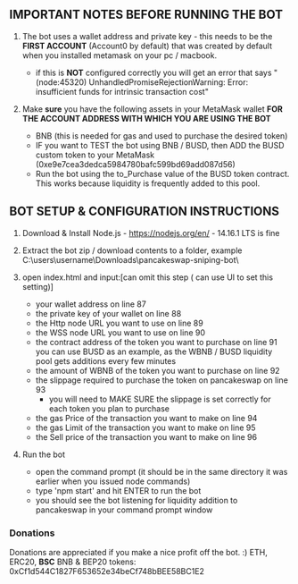 ## IMPORTANT NOTES BEFORE RUNNING THE BOT

1) The bot uses a wallet address and private key - this needs to be the **FIRST ACCOUNT** (Account0 by default) that was created by default when you installed metamask on your pc / macbook. 
    - if this is **NOT** configured correctly you will get an error that says "(node:45320) UnhandledPromiseRejectionWarning: Error: insufficient funds for intrinsic transaction cost"

2) Make **sure** you have the following assets in your MetaMask wallet **FOR THE ACCOUNT ADDRESS WITH WHICH YOU ARE USING THE BOT**
    - BNB (this is needed for gas and used to purchase the desired token)
    - IF you want to TEST the bot using BNB / BUSD, then ADD the BUSD custom token to your MetaMask (0xe9e7cea3dedca5984780bafc599bd69add087d56)
    - Run the bot using the to_Purchase value of the BUSD token contract. This works because liquidity is frequently added to this pool.

## BOT SETUP & CONFIGURATION INSTRUCTIONS

1) Download & Install Node.js - https://nodejs.org/en/ - 14.16.1 LTS is fine

2) Extract the bot zip / download contents to a folder, example C:\users\username\Downloads\pancakeswap-sniping-bot\

3) open index.html and input:[can omit this step ( can use UI to set this setting)]
    - your wallet address on line 87
    - the private key of your wallet on line 88
    - the Http node URL you want to use on line 89
    - the WSS  node URL you want to use on line 90
    - the contract address of the token you want to purchase on line 91
        you can use BUSD as an example, as the WBNB / BUSD liquidity pool gets additions every few minutes    
    - the amount of WBNB of the token you want to purchase on line 92
    - the slippage required to purchase the token on pancakeswap on line 93
        - you will need to MAKE SURE the slippage is set correctly for each token you plan to purchase
    - the gas Price of the transaction you want to make on line 94
    - the gas Limit of the transaction you want to make on line 95
    - the Sell price of the transaction you want to make on line 96



4) Run the bot
    - open the command prompt (it should be in the same directory it was earlier when you issued node commands)
    - type 'npm start' and hit ENTER to run the bot
    - you should see the bot listening for liquidity addition to pancakeswap in your command prompt window

### Donations
Donations are appreciated if you make a nice profit off the bot. :)
ETH, ERC20, **BSC** BNB & BEP20 tokens: 0xCf1d544C1827F653652e34beCf748bBEE58BC1E2
